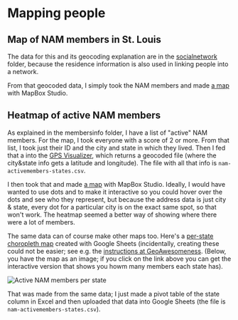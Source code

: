 # Mapping people

## Map of NAM members in St. Louis

The data for this and its geocoding explanation are in the [socialnetwork](https://github.com/vhulden/governmentbythebosses/tree/main/socialnetwork) folder, because the residence information is also used in linking people into a network.

From that geocoded data, I simply took the NAM members and made [a map](https://api.mapbox.com/styles/v1/vhulden/ckkqo3fzq1mgw17mm6f74ha9s.html?fresh=true&title=copy&access_token=pk.eyJ1Ijoidmh1bGRlbiIsImEiOiJjaXhkYzFmc3UwMGtnMm9sZnZob2psbmJlIn0.cdxpQbloljQQ7KtgZHkKJQ) with MapBox Studio. 


## Heatmap of active NAM members

As explained in the membersinfo folder, I have a list of "active" NAM members. For the map, I took everyone with a score of 2 or more.  From that list, I took just their ID and the city and state in which they lived. Then I fed that a into the [GPS Visualizer](https://www.gpsvisualizer.com/geocoder/), which returns a geocoded file (where the city&state info gets a latitude and longitude). The file with all that info is `nam-activemembers-states.csv`.

I then took that and made [a map](https://api.mapbox.com/styles/v1/vhulden/cklewcktt0fe917sbgh75hjqa.html?fresh=true&title=copy&access_token=pk.eyJ1Ijoidmh1bGRlbiIsImEiOiJjaXhkYzFmc3UwMGtnMm9sZnZob2psbmJlIn0.cdxpQbloljQQ7KtgZHkKJQ) with MapBox Studio. Ideally, I would have wanted to use dots and to make it interactive so you could hover over the dots and see who they represent, but because the address data is just city & state, every dot for a particular city is on the exact same spot, so that won't work. The heatmap seemed a better way of showing where there were a lot of members.

The same data can of course make other maps too. Here's a [per-state choropleth map](https://docs.google.com/spreadsheets/d/e/2PACX-1vSsJcuJ9JFb4MYF0TZbrA4jwEdf8hzyBKJJC0queCudGMduzqQ5iOFj1iWN1EOooWEINR5DK9w8fA0r/pubchart?oid=1273408223&format=interactive) created with Google Sheets (incidentally, creating these could not be easier; see e.g. the [instructions at GeoAwesomeness](https://geoawesomeness.com/make-awesome-interactive-map-using-google-sheets-1-minute/). (Below, you have the map as an image; if you click on the link above you can get the interactive version that shows you howm many members each state has).

![Active NAM members per state](https://github.com/vhulden/governmentbythebosses/blob/main/maps/activemembers.png)

That was made from the same data; I just made a pivot table of the state column in Excel and then uploaded that data into Google Sheets (the file is `nam-activemembers-states.csv`).
